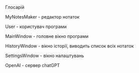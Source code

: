 Глосарій


MyNotesMaker - редактор нотаток

User - користувач програми

MainWindow - головне вікно програми

HistoryWindow - вікно історії, виводить список всіх нотаток

SettingsWindow - вікно налаштувань

OpenAI - сервер chatGPT
